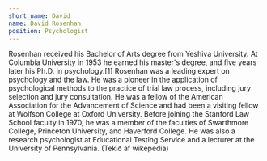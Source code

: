 ```yaml
---
short_name: David
name: David Rosenhan
position: Psychologist
---
```

Rosenhan received his Bachelor of Arts degree from Yeshiva University. At Columbia University in 1953 he earned his master's degree, and five years later his Ph.D. in psychology.[1] Rosenhan was a leading expert on psychology and the law. He was a pioneer in the application of psychological methods to the practice of trial law process, including jury selection and jury consultation. He was a fellow of the American Association for the Advancement of Science and had been a visiting fellow at Wolfson College at Oxford University. Before joining the Stanford Law School faculty in 1970, he was a member of the faculties of Swarthmore College, Princeton University, and Haverford College. He was also a research psychologist at Educational Testing Service and a lecturer at the University of Pennsylvania.
(Tekið af wikepedia)